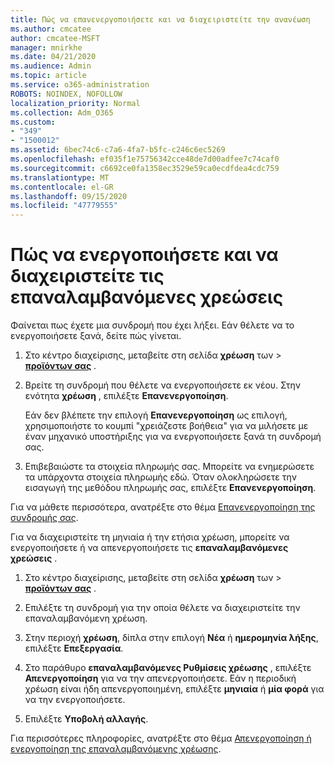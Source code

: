 ```yaml
---
title: Πώς να επανενεργοποιήσετε και να διαχειριστείτε την ανανέωση
ms.author: cmcatee
author: cmcatee-MSFT
manager: mnirkhe
ms.date: 04/21/2020
ms.audience: Admin
ms.topic: article
ms.service: o365-administration
ROBOTS: NOINDEX, NOFOLLOW
localization_priority: Normal
ms.collection: Adm_O365
ms.custom:
- "349"
- "1500012"
ms.assetid: 6bec74c6-c7a6-4fa7-b5fc-c246c6ec5269
ms.openlocfilehash: ef035f1e75756342cce48de7d00adfee7c74caf0
ms.sourcegitcommit: c6692ce0fa1358ec3529e59ca0ecdfdea4cdc759
ms.translationtype: MT
ms.contentlocale: el-GR
ms.lasthandoff: 09/15/2020
ms.locfileid: "47779555"
---
```

# <a name="how-to-reactivate-and-manage-recurring-billing"></a>Πώς να ενεργοποιήσετε και να διαχειριστείτε τις επαναλαμβανόμενες χρεώσεις

Φαίνεται πως έχετε μια συνδρομή που έχει λήξει. Εάν θέλετε να το ενεργοποιήσετε ξανά, δείτε πώς γίνεται.
  
1. Στο κέντρο διαχείρισης, μεταβείτε στη σελίδα **χρέωση** των \> **[προϊόντων σας](https://go.microsoft.com/fwlink/p/?linkid=842054)** .

2. Βρείτε τη συνδρομή που θέλετε να ενεργοποιήσετε εκ νέου. Στην ενότητα **χρέωση** , επιλέξτε  **Επανενεργοποίηση**.

    Εάν δεν βλέπετε την επιλογή **Επανενεργοποίηση** ως επιλογή, χρησιμοποιήστε το κουμπί "χρειάζεστε βοήθεια" για να μιλήσετε με έναν μηχανικό υποστήριξης για να ενεργοποιήσετε ξανά τη συνδρομή σας.

3. Επιβεβαιώστε τα στοιχεία πληρωμής σας. Μπορείτε να ενημερώσετε τα υπάρχοντα στοιχεία πληρωμής εδώ. Όταν ολοκληρώσετε την εισαγωγή της μεθόδου πληρωμής σας, επιλέξτε **Επανενεργοποίηση**.

Για να μάθετε περισσότερα, ανατρέξτε στο θέμα [Επανενεργοποίηση της συνδρομής σας](https://docs.microsoft.com/microsoft-365/commerce/subscriptions-and-billing/reactivate-your-subscription). 

Για να διαχειριστείτε τη μηνιαία ή την ετήσια χρέωση, μπορείτε να ενεργοποιήσετε ή να απενεργοποιήσετε τις **επαναλαμβανόμενες χρεώσεις** .
  
1. Στο κέντρο διαχείρισης, μεταβείτε στη σελίδα **χρέωση** των \> **[προϊόντων σας](https://go.microsoft.com/fwlink/p/?linkid=842054)** .

2. Επιλέξτε τη συνδρομή για την οποία θέλετε να διαχειριστείτε την επαναλαμβανόμενη χρέωση.

3. Στην περιοχή **χρέωση**, δίπλα στην επιλογή **Νέα** ή **ημερομηνία λήξης**, επιλέξτε **Επεξεργασία**.

4. Στο παράθυρο **επαναλαμβανόμενες Ρυθμίσεις χρέωσης** , επιλέξτε **Απενεργοποίηση** για να την απενεργοποιήσετε. Εάν η περιοδική χρέωση είναι ήδη απενεργοποιημένη, επιλέξτε **μηνιαία** ή **μία φορά** για να την ενεργοποιήσετε.

5. Επιλέξτε **Υποβολή αλλαγής**.

Για περισσότερες πληροφορίες, ανατρέξτε στο θέμα [Απενεργοποίηση ή ενεργοποίηση της επαναλαμβανόμενης χρέωσης](https://docs.microsoft.com/microsoft-365/commerce/subscriptions/renew-your-subscription#turn-recurring-billing-off-or-on).